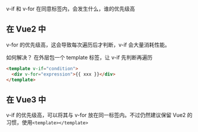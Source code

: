 v-if 和 v-for 在同意标签内，会发生什么，谁的优先级高

## 在 Vue2 中

v-for 的优先级高，这会导致每次遍历后才判断，v-if 会大量消耗性能。

如何解决？ 在外层包一个 template 标签，让 v-if 先判断再遍历

```html
<template v-if="condition">
  <div v-for="expression">{{ xxx }}</div>
</template>
```

## 在 Vue3 中

v-if 的优先级高，可以将其与 v-for 放在同一标签内。不过仍然建议保留 Vue2 的习惯，使用`<template></template>`
